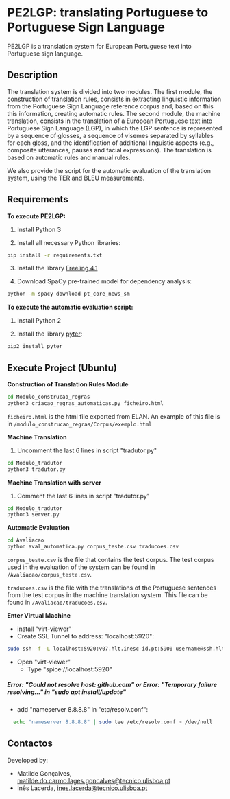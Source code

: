 # PE2LGP: translating Portuguese to Portuguese Sign Language

PE2LGP is a translation system for European Portuguese text into Portuguese sign language.

## Description

The translation system is divided into two modules. The first module, the construction of translation rules, consists in extracting linguistic information from the Portuguese Sign Language reference corpus and, based on this this information, creating automatic rules. The second module, the machine translation, consists in the translation of a European Portuguese text into Portuguese Sign Language (LGP), in which the LGP sentence is represented by a sequence of glosses, a sequence of visemes separated by syllables for each gloss, and the identification of additional linguistic aspects (e.g., composite utterances, pauses and facial expressions). The translation is based on automatic rules and manual rules.

We also provide the script for the automatic evaluation of the translation system, using the TER and BLEU measurements.

## Requirements

**To execute PE2LGP:**

1. Install Python 3


2. Install all necessary Python libraries:

```bash
pip install -r requirements.txt
```

3. Install the library [Freeling 4.1](https://freeling-user-manual.readthedocs.io/en/v4.1/toc/)


4. Download SpaCy pre-trained model for dependency analysis:

```bash
python -m spacy download pt_core_news_sm
```


**To execute the automatic evaluation script:**

1. Install Python 2

2. Install the library [pyter](https://pypi.org/project/pyter/):


```bash
pip2 install pyter
```


## Execute Project (Ubuntu)

**Construction of Translation Rules Module**
```bash
cd Modulo_construcao_regras
python3 criacao_regras_automaticas.py ficheiro.html
```

`ficheiro.html` is the html file exported from ELAN. An example of this file is in `/modulo_construcao_regras/Corpus/exemplo.html`


**Machine Translation**
1. Uncomment the last 6 lines in script "tradutor.py"
```bash
cd Modulo_tradutor
python3 tradutor.py
```

**Machine Translation with server**
1. Comment the last 6 lines in script "tradutor.py"
```bash
cd Modulo_tradutor
python3 server.py
```

**Automatic Evaluation**
```bash
cd Avaliacao
python aval_automatica.py corpus_teste.csv traducoes.csv
```

`corpus_teste.csv` is the file that contains the test corpus. The test corpus used in the evaluation of the system can be found in `/Avaliacao/corpus_teste.csv`.

`traducoes.csv` is the file with the translations of the Portuguese sentences from the test corpus in the machine translation system. This file can be found in `/Avaliacao/traducoes.csv`.

**Enter Virtual Machine**
- install "virt-viewer"
- Create SSL Tunnel to address: "localhost:5920":
```bash
sudo ssh -f -L localhost:5920:v07.hlt.inesc-id.pt:5900 username@ssh.hlt.inesc-id.pt -N
```
- Open "virt-viewer"
  - Type "spice://localhost:5920" 

##### Error: "Could not resolve host: github.com" or Error: "Temporary failure resolving..." in "sudo apt install/update"
- add "nameserver 8.8.8.8" in "etc/resolv.conf":
```bash
  echo "nameserver 8.8.8.8" | sudo tee /etc/resolv.conf > /dev/null
```


## Contactos

Developed by:
- Matilde Gonçalves, matilde.do.carmo.lages.goncalves@tecnico.ulisboa.pt
- Inês Lacerda, ines.lacerda@tecnico.ulisboa.pt
